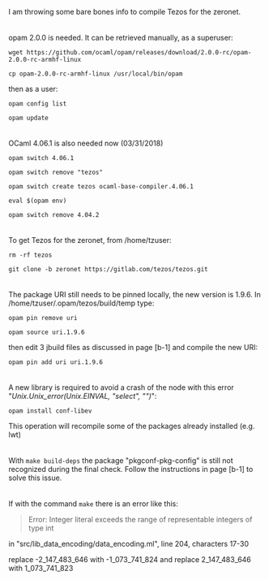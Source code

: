I am throwing some bare bones info to compile Tezos for the zeronet.
\
\
\
opam 2.0.0 is needed. It can be retrieved manually, as a superuser:

`wget https://github.com/ocaml/opam/releases/download/2.0.0-rc/opam-2.0.0-rc-armhf-linux`

`cp opam-2.0.0-rc-armhf-linux /usr/local/bin/opam`

then as a user:

`opam config list`

`opam update`
\
\
\
OCaml 4.06.1 is also needed now (03/31/2018) 

`opam switch 4.06.1`

`opam switch remove "tezos"`

`opam switch create tezos ocaml-base-compiler.4.06.1`

`eval $(opam env)`

`opam switch remove 4.04.2`
\
\
\
To get Tezos for the zeronet, from /home/tzuser:

`rm -rf tezos`

`git clone -b zeronet https://gitlab.com/tezos/tezos.git`
\
\
\
The package URI still needs to be pinned locally, the new version is 1.9.6. In /home/tzuser/.opam/tezos/build/temp type:

`opam pin remove uri`

`opam source uri.1.9.6`

then edit 3 jbuild files as discussed in page [b-1] and compile the new URI:

`opam pin add uri uri.1.9.6`
\
\
\
A new library is required to avoid a crash of the node with this error "_Unix.Unix_error(Unix.EINVAL, "select", "")_":

`opam install conf-libev`

This operation will recompile some of the packages already installed (e.g. lwt)
\
\
\
With `make build-deps` the package "pkgconf-pkg-config" is still not recognized during the final check.
Follow the instructions in page [b-1] to solve this issue.
\
\
\
If with the command `make` there is an error like this:

> Error: Integer literal exceeds the range of representable integers of type int

in "src/lib_data_encoding/data_encoding.ml", line 204, characters 17-30

replace -2_147_483_646 with -1_073_741_824 and replace 2_147_483_646  with 1_073_741_823




 